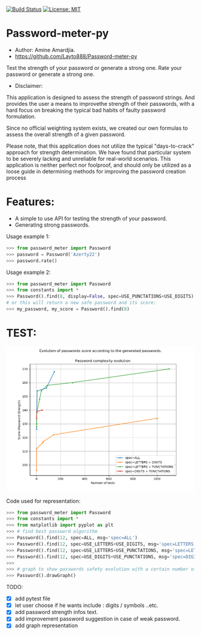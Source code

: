 [![Build Status](https://travis-ci.org/Layto888/Password-meter-py.svg?branch=master)](https://travis-ci.org/Layto888/Password-meter-py)
[![License: MIT](https://img.shields.io/badge/License-MIT-yellow.svg)](https://opensource.org/licenses/MIT)
# Password-meter-py
* Author: Amine Amardjia.
* https://github.com/Layto888/Password-meter-py

Test the strength of your password or generate a strong one.
Rate your password or generate a strong one.
  
* Disclaimer:

This application is designed to assess the strength of password strings.
And provides the user a means to improvethe strength of their passwords, 
with a hard focus on breaking the typical bad habits of faulty password 
formulation.

Since no official weighting system exists, we created our own formulas
to assess the overall strength of a given password.

Please note, that this application does not utilize the typical "days-to-crack"
approach for strength determination.
We have found that particular system to be severely lacking and unreliable
for real-world scenarios. This application is neither perfect nor foolproof,
and should only be utilized as a loose guide in determining methods for
improving the password creation process

# Features:
- A simple to use API for testing the strength of your password.
- Generating strong passwords.




Usage example 1:
```python
>>> from password_meter import Password
>>> password = Password('Azerty22')
>>> password.rate()
```
Usage example 2:
```python
>>> from password_meter import Password
>>> from constants import *
>>> Password().find(8, display=False, spec=USE_PUNCTATIONS+USE_DIGITS)
# or this will return a new safe password and its score:
>>> my_password, my_score = Password().find(8)
 ```
 
 # TEST:
 ![alt text](https://github.com/Layto888/Password-meter-py/blob/master/pppo.png)
 
 Code used for representation:
 
```python
>>> from password_meter import Password
>>> from constants import *
>>> from matplotlib import pyplot as plt
>>> # find best password algorithm
>>> Password().find(12, spec=ALL, msg='spec=ALL')
>>> Password().find(12, spec=USE_LETTERS+USE_DIGITS, msg='spec=LETTERS + DIGITS')
>>> Password().find(12, spec=USE_LETTERS+USE_PUNCTATIONS, msg='spec=LETTERS + PUNCTATIONS')
>>> Password().find(12, spec=USE_DIGITS+USE_PUNCTATIONS, msg='spec=DIGITS + PUNCTATIONS')
>>>
>>> # graph to show passwords safety evolution with a certain number of tries.
>>> Password().drawGraph()
```
 
TODO: 
 - [x] add pytest file
 - [x] let user choose if he wants include : digits / symbols ..etc.
 - [x] add password strength infos text.
 - [x] add improvement password suggestion in case of weak password. 
 - [x] add graph representation
